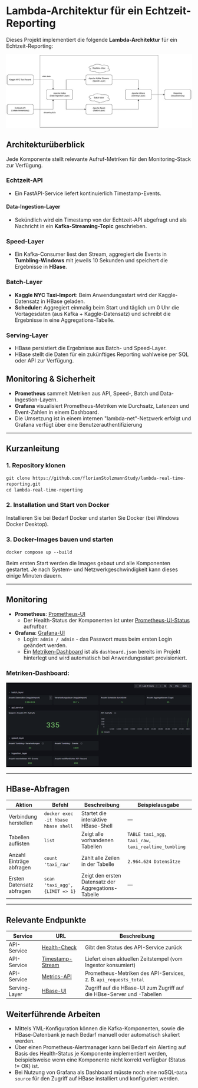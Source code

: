 # Lambda-Architektur für ein Echtzeit-Reporting

Dieses Projekt implementiert die folgende **Lambda-Architektur** für ein Echtzeit-Reporting:

<img src="./docs/architektur.png" width="600">

## Architekturüberblick

Jede Komponente stellt relevante Aufruf-Metriken für den Monitoring-Stack zur Verfügung.

### Echtzeit-API

- Ein FastAPI-Service liefert kontinuierlich Timestamp-Events.

#### Data-Ingestion-Layer

- Sekündlich wird ein Timestamp von der Echtzeit-API abgefragt und als Nachricht in ein **Kafka-Streaming-Topic**
  geschrieben.

### Speed-Layer

- Ein Kafka-Consumer liest den Stream, aggregiert die Events in **Tumbling-Windows** mit jeweils 10 Sekunden und speichert die Ergebnisse in **HBase**.

### Batch-Layer

- **Kaggle NYC Taxi-Import**: Beim Anwendungsstart wird der Kaggle-Datensatz in HBase geladen.
- **Scheduler**: Aggregiert einmalig beim Start und täglich um 0 Uhr die Vortagesdaten (aus Kafka + Kaggle-Datensatz) und schreibt die Ergebnisse in eine Aggregations-Tabelle.

### Serving-Layer

- HBase persistiert die Ergebnisse aus Batch- und Speed-Layer.
- HBase stellt die Daten für ein zukünftiges Reporting wahlweise per SQL oder API zur Verfügung.

## Monitoring & Sicherheit

- **Prometheus** sammelt Metriken aus API, Speed-, Batch und Data-Ingestion-Layern. 
- **Grafana** visualisiert Prometheus-Metriken wie Durchsatz, Latenzen und Event-Zahlen in einem Dashboard.
- Die Umsetzung ist in einem internen "lambda-net"-Netzwerk erfolgt und Grafana verfügt über eine Benutzerauthentifizierung

---

## Kurzanleitung

### 1. Repository klonen

```
git clone https://github.com/florianStolzmannStudy/lambda-real-time-reporting.git
cd lambda-real-time-reporting
```

### 2. Installation und Start von Docker

Installieren Sie bei Bedarf Docker und starten Sie Docker (bei Windows Docker Desktop).

### 3. Docker-Images bauen und starten

```
docker compose up --build
```

Beim ersten Start werden die Images gebaut und alle Komponenten gestartet.
Je nach System- und Netzwerkgeschwindigkeit kann dieses einige Minuten dauern.

---

## Monitoring

- **Prometheus**: [Prometheus-UI](http://localhost:9091)
  - Der Health-Status der Komponenten ist unter  [Prometheus-UI-Status](http://localhost:9091/targets) aufrufbar. 
- **Grafana**: [Grafana-UI](http://localhost:3000)  
  - Login: `admin / admin` - das Passwort muss beim ersten Login geändert werden.
  - Ein [Metriken-Dashboard](http://localhost:3000/d/e8d6b729-9137-42b6-a210-c03c67837355/lambda-real-time-reporting) ist als `dashboard.json` bereits im Projekt hinterlegt und wird automatisch bei Anwendungsstart provisioniert.

### Metriken-Dashboard:
<img src="./docs/dashboard.png" alt="Dashboard Screenshot" width="600">

---

## HBase-Abfragen

| Aktion                    | Befehl                              | Beschreibung                                        | Beispielausgabe                                    |
|---------------------------|-------------------------------------|-----------------------------------------------------|----------------------------------------------------|
| Verbindung herstellen     | `docker exec -it hbase hbase shell` | Startet die interaktive HBase-Shell                 | —                                                  |
| Tabellen auflisten        | `list`                              | Zeigt alle vorhandenen Tabellen                     | `TABLE taxi_agg, taxi_raw, taxi_realtime_tumbling` |
| Anzahl Einträge abfragen  | `count 'taxi_raw'`                  | Zählt alle Zeilen in der Tabelle                    | `2.964.624 Datensätze`                             |
| Ersten Datensatz abfragen | `scan 'taxi_agg', {LIMIT => 1}`     | Zeigt den ersten Datensatz der Aggregations-Tabelle | —                                                  |

---

## Relevante Endpunkte

| Service       | URL                                              | Beschreibung                                                           |
|---------------|--------------------------------------------------|------------------------------------------------------------------------|
| API-Service   | [Health-Check](http://127.0.0.1:8000/health)     | Gibt den Status des API-Service zurück                                 |
| API-Service   | [Timestamp-Stream](http://127.0.0.1:8000/stream) | Liefert einen aktuellen Zeitstempel (vom Ingestor konsumiert)          |
| API-Service   | [Metrics-API](http://127.0.0.1:8000/metrics)     | Prometheus-Metriken des API-Services, z. B. `api_requests_total`       |
| Serving-Layer | [HBase-UI](http://127.0.0.1:16010/)              | Zugriff auf die HBase-UI zum Zugriff auf die HBse-Server und -Tabellen | 

## Weiterführende Arbeiten

- Mittels YML-Konfiguration können die Kafka-Komponenten, sowie die HBase-Datenbank je nach Bedarf manuell oder automatisch skaliert werden.
- Über einen Prometheus-Alertmanager kann bei Bedarf ein Alerting auf Basis des Health-Status je Komponente implementiert werden, beispielsweise wenn eine Komponente nicht korrekt verfügbar (Status != OK) ist.
- Bei Nutzung von Grafana als Dashboard müsste noch eine noSQL-`Data source` für den Zugriff auf HBase installiert und konfiguriert werden. 